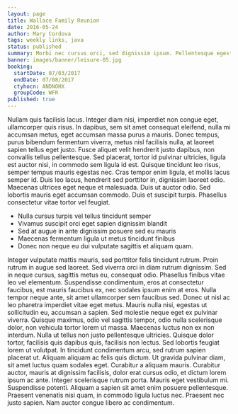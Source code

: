 ```yaml
---
layout: page
title: Wallace Family Reunion
date: 2016-05-24
author: Mary Cordova
tags: weekly links, java
status: published
summary: Morbi nec cursus orci, sed dignissim ipsum. Pellentesque egestas tempus.
banner: images/banner/leisure-05.jpg
booking:
  startDate: 07/03/2017
  endDate: 07/08/2017
  ctyhocn: ANDNOHX
  groupCode: WFR
published: true
---
```

Nullam quis facilisis lacus. Integer diam nisi, imperdiet non congue eget, ullamcorper quis risus. In dapibus, sem sit amet consequat eleifend, nulla mi accumsan metus, eget accumsan massa purus a mauris. Donec tempus, purus bibendum fermentum viverra, metus nisl facilisis nulla, at laoreet sapien tellus eget justo. Fusce aliquet velit hendrerit justo dapibus, non convallis tellus pellentesque. Sed placerat, tortor id pulvinar ultricies, ligula est auctor nisi, in commodo sem ligula id est. Quisque tincidunt leo risus, semper tempus mauris egestas nec. Cras tempor enim ligula, et mollis lacus semper id. Duis leo lacus, hendrerit sed porttitor in, dignissim laoreet odio. Maecenas ultrices eget neque et malesuada. Duis ut auctor odio. Sed lobortis mauris eget accumsan commodo. Duis et suscipit turpis. Phasellus consectetur vitae tortor vel feugiat.

* Nulla cursus turpis vel tellus tincidunt semper
* Vivamus suscipit orci eget sapien dignissim blandit
* Sed at augue in ante dignissim posuere sed eu mauris
* Maecenas fermentum ligula ut metus tincidunt finibus
* Donec non neque eu dui vulputate sagittis et aliquam quam.

Integer vulputate mattis mauris, sed porttitor felis tincidunt rutrum. Proin rutrum in augue sed laoreet. Sed viverra orci in diam rutrum dignissim. Sed in neque cursus, sagittis metus eu, consequat odio. Phasellus finibus vitae leo vel elementum. Suspendisse condimentum, eros at consectetur faucibus, est mauris faucibus ex, nec sodales ipsum enim at eros. Nulla tempor neque ante, sit amet ullamcorper sem faucibus sed. Donec ut nisl ac leo pharetra imperdiet vitae eget metus. Mauris nulla nisi, egestas ut sollicitudin eu, accumsan a sapien. Sed molestie neque eget ex pulvinar viverra. Quisque maximus, odio vel sagittis tempor, odio nulla scelerisque dolor, non vehicula tortor lorem ut massa. Maecenas luctus non ex non interdum. Nulla ut tellus non justo pellentesque ultricies. Quisque dolor tortor, facilisis quis dapibus quis, facilisis non lectus.
Sed lobortis feugiat lorem ut volutpat. In tincidunt condimentum arcu, sed rutrum sapien placerat ut. Aliquam aliquam ac felis quis dictum. Ut gravida pulvinar diam, sit amet luctus quam sodales eget. Curabitur a aliquam mauris. Curabitur auctor, mauris at dignissim facilisis, dolor erat cursus odio, et dictum lorem ipsum ac ante. Integer scelerisque rutrum porta. Mauris eget vestibulum mi. Suspendisse potenti. Aliquam a sapien sit amet enim posuere pellentesque. Praesent venenatis nisi quam, in commodo ligula luctus nec. Praesent nec justo sapien. Nam auctor congue libero ac condimentum.

